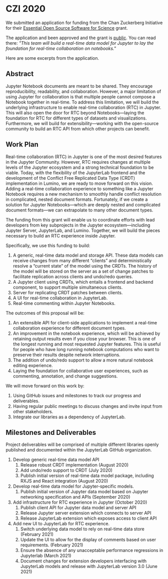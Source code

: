 # CZI 2020

We submitted an application for funding from the Chan Zuckerberg Initiative for their [Essential Open Source Software for Science](https://chanzuckerberg.com/rfa/essential-open-source-software-for-science) grant.

The application and been approved and the grant is [public](https://chanzuckerberg.com/eoss/proposals/real-time-collaboration-in-jupyter). You can read there: *"This team will build a real-time data model for Jupyter to lay the foundation for real-time collaboration on notebooks."*

Here are some excerpts from the application.

## Abstract

Jupyter Notebook documents are meant to be shared. They encourage reproducibility, readability, and collaboration. However, a major limitation of using Jupyter for collaboration is that multiple people cannot compose a Notebook together in real-time. To address this limitation, we will build the underlying infrastructure to enable real-time collaboration (RTC) in Jupyter. This will also open the door for RTC beyond Notebooks—laying the foundation for RTC for different types of datasets and visualizations. Furthermore, we will build for extensibility—working with the open-source community to build an RTC API from which other projects can benefit. 

## Work Plan

 Real-time collaboration (RTC) in Jupyter is one of the most desired features in the Jupyter Community. However, RTC requires changes at multiple levels of the Jupyter ecosystem and a strong technical foundation to be viable. Today, with the flexibility of the JupyterLab frontend and the development of the Conflict Free Replicated Data Type (CRDT) implementation in Lumino, we are ready to move forward on this vision. Adding a real-time collaboration experience to something like a Jupyter Notebook requires a new mechanism to smoothly handle conflict resolution in complicated, nested document formats. Fortunately, if we create a solution for Jupyter Notebooks—which are deeply nested and complicated document formats—we can extrapolate to many other document types.

The funding from this grant will enable us to coordinate efforts with lead developers from key subprojects in the Jupyter ecosystem—including Jupyter Server, JupyterLab, and Lumino. Together, we will build the pieces necessary to build an RTC experience inside Jupyter.

Specifically, we use this funding to build:

1. A generic, real-time data model and storage API. These data models can receive changes from many different “clients” and deterministically resolve a “current state” of the model using the CRDTs. The history of the model will be stored on the server as a set of change patches to facilitate replication across clients and undo/redo queries.
2. A Jupyter client using CRDTs, which entails a frontend and backend component, to support multiple simultaneous clients.
3. Server for replicating CRDT patches between clients.
4. A UI for real-time collaboration in JupyterLab.
5. Real-time commenting within Jupyter Notebooks.

The outcomes of this proposal will be:

1. An extensible API for client-side applications to implement a real-time collaboration experience for different document types.
2. An improvement in the notebook experience, which will be achieved by retaining output results even if you close your browser. This is one of the longest running and most requested Jupyter features. This is useful for people who have long running notebook computations who want to preserve their results despite network interruptions.
3. The addition of undo/redo support to allow a more natural notebook editing experience.
4. Laying the foundation for collaborative user experiences, such as commenting, annotation, and change suggestions.

We will move forward on this work by:

1. Using GitHub issues and milestones to track our progress and deliverables.
2. Having regular public meetings to discuss changes and invite input from other stakeholders.
3. Integrate our libraries as a dependency of JupyterLab. 

## Milestones and Deliverables

Project deliverables will be comprised of multiple different libraries openly published and documented within the JupyterLab GitHub organization.

1. Develop generic real-time data model API
   1. Release robust CRDT implementation (August 2020)
   2. Add undo/redo support to CRDT (July 2020)
   3. Publish initial version of real-time data model package, including RXJS and React integration (August 2020)
2. Develop real-time data model for Jupyter-specific models.
   1. Publish initial version of Jupyter data model based on Jupyter networking specification and APIs (September 2020)
3. Add infrastructure for RTC experience in Jupyter (October 2020)
   1. Publish client API for Jupyter data model and server API
   2. Release Jupyter server extension which connects to server API
   3. Release JupyterLab extension which exposes access to client API
4. Add new UI to JupyterLab for RTC experience.
   1. Switch underlying data model to rely on real-time data store (February 2021)
   2. Update the UI to allow for the display of comments based on user requirements. (February 2021)
   3. Ensure the absence of any unacceptable performance regressions in Jupyterlab (March 2021)
   4. Document changes for extension developers interfacing with JupyterLab models and release with JupyterLab version 3.0 (June 2021)
